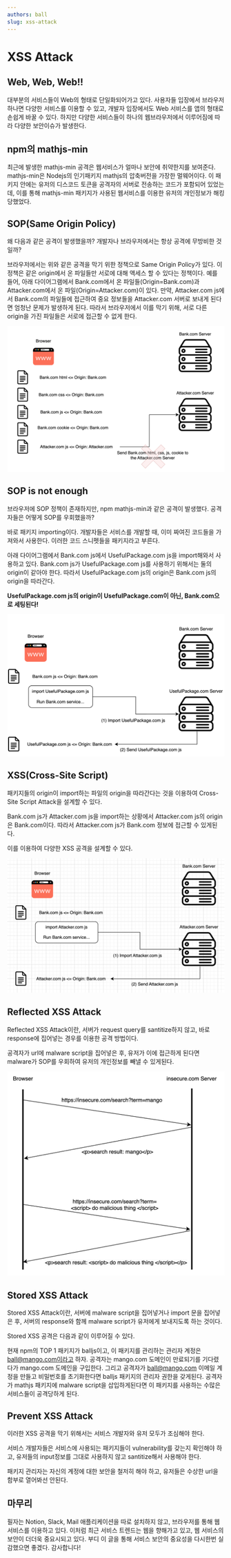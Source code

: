 ```yaml
---
authors: ball
slug: xss-attack
---
```


# XSS Attack



## Web, Web, Web!!
대부분의 서비스들이 Web의 형태로 단일화되어가고 있다. 사용자들 입장에서 브라우저 하나면 다양한 서비스를 이용할 수 있고, 개발자 입장에서도 Web 서비스를 앱의 형태로 손쉽게 바꿀 수 있다. 
하지만 다양한 서비스들이 하나의 웹브라우저에서 이루어짐에 따라 다양한 보안이슈가 발생한다. 



## npm의 mathjs-min
최근에 발생한 mathjs-min 공격은 웹서비스가 얼마나 보안에 취약한지를 보여준다. mathjs-min은 Nodejs의 인기패키지 mathjs의 압축버전을 가장한 멀웨어이다. 이 패키지 안에는 유저의 디스코드 토큰을 공격자의 서버로 전송하는 코드가 포함되어 있었는데, 이를 통해 mathjs-min 패키지가 사용된 웹서비스를 이용한 유저의 개인정보가 해킹당했었다.



## SOP(Same Origin Policy)
왜 다음과 같은 공격이 발생했을까? 개발자나 브라우저에서는 항상 공격에 무방비한 것일까?

브라우저에서는 위와 같은 공격을 막기 위한 정책으로 Same Origin Policy가 있다. 이 정책은 같은 origin에서 온 파일들만 서로에 대해 액세스 할 수 있다는 정책이다.
예를 들어, 아래 다이어그램에서 Bank.com에서 온 파일들(Origin=Bank.com)과 Attacker.com에서 온 파일(Origin=Attacker.com)이 있다. 만약, Attacker.com js에서 Bank.com의 파일들에 접근하여 중요 정보들을 Attacker.com 서버로 보내게 된다면 엄청난 문제가 발생하게 된다. 따라서 브라우저에서 이를 막기 위해, 서로 다른 origin을 가진 파일들은 서로에 접근할 수 없게 한다.

![XSS-Diagram-1](./XSS1.png)



## SOP is not enough
브라우저에 SOP 정책이 존재하지만, npm mathjs-min과 같은 공격이 발생했다. 공격자들은 어떻게 SOP를 우회했을까? 

바로 패키지 importing이다. 개발자들은 서비스를 개발할 때, 이미 짜여진 코드들을 가져와서 사용한다. 이러한 코드 스니펫들을 패키지라고 부른다. 

아래 다이어그램에서 Bank.com js에서 UsefulPackage.com js을 import해와서 사용하고 있다. Bank.com js가 UsefulPackage.com js를 사용하기 위해서는 둘의 origin이 같아야 한다. 따라서 UsefulPackage.com js의 origin은 Bank.com js의 origin을 따라간다. 

**UsefulPackage.com js의 origin이 UsefulPackage.com이 아닌, Bank.com으로 세팅된다!**

![XSS-Diagram-2](./XSS2.png)



## XSS(Cross-Site Script)

패키지들의 origin이 import하는 파일의 origin을 따라간다는 것을 이용하여 Cross-Site Script Attack을 설계할 수 있다.

Bank.com js가 Attacker.com js을 import하는 상황에서 Attacker.com js의 origin은 Bank.com이다. 따라서 Attacker.com js가 Bank.com 정보에 접근할 수 있게된다.

이를 이용하여 다양한 XSS 공격을 설계할 수 있다.

![XSS-Diagram-3](./XSS3.png)



## Reflected XSS Attack

Reflected XSS Attack이란, 서버가 request query를 santitize하지 않고, 바로 response에 집어넣는 경우를 이용한 공격 방법이다. 

공격자가 url에 malware script을 집어넣은 후, 유저가 이에 접근하게 된다면 malware가 SOP를 우회하여 유저의 개인정보를 빼낼 수 있게된다.

![XSS-Diagram-4](./XSS4.png)



## Stored XSS Attack

Stored XSS Attack이란, 서버에 malware script을 집어넣거나 import 문을 집어넣은 후, 서버의 response와 함께 malware script가 유저에게 보내지도록 하는 것이다. 

Stored XSS 공격은 다음과 같이 이루어질 수 있다.

현재 npm의 TOP 1 패키지가 balljs이고, 이 패키지를 관리하는 관리자 계정은 ball@mango.com이라고 하자.
공격자는 mango.com 도메인이 만료되기를 기다렸다가 mango.com 도메인을 구입한다.
그리고 공격자가 ball@mango.com 이메일 계정을 만들고 비밀번호를 초기화한다면 balljs 패키지의 관리자 권한을 갖게된다.
공격자가 mathjs 패키지에 malware script을 삽입하게된다면 이 패키지를 사용하는 수많은 서비스들이 공격당하게 된다. 



## Prevent XSS Attack
이러한 XSS 공격을 막기 위해서는 서비스 개발자와 유저 모두가 조심해야 한다.

서비스 개발자들은 서비스에 사용되는 패키지들이 vulnerability를 갖는지 확인해야 하고, 유저들의 input정보를 그대로 사용하지 않고 santitize해서 사용해야 한다.

패키지 관리자는 자신의 계정에 대한 보안을 철저히 해야 하고, 유저들은 수상한 url을 함부로 열어봐선 안된다.

## 마무리
필자는  Notion, Slack, Mail 애플리케이션을 따로 설치하지 않고, 브라우저를 통해 웹서비스를 이용하고 있다. 이처럼 최근 서비스 트렌드는 웹을 향해가고 있고, 웹 서비스의 보안이 더더욱 중요시되고 있다. 부디 이 글을 통해 서비스 보안의 중요성을 다시한번 실감했으면 좋겠다. 감사합니다! 